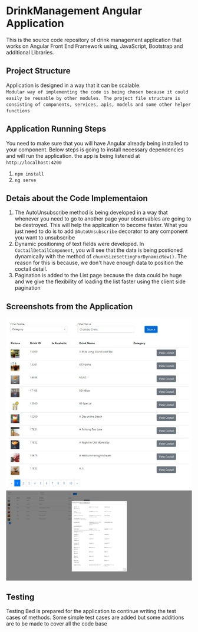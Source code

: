 # DrinkManagement Angular Application
This is the source code repository of drink management application that works on Angular Front End Framework using, JavaScript, Bootstrap and additional Libraries.

## Project Structure
 Application is designed in a way that it can be scalable. <br/>
`Modular way of implementing the code is being chosen because it could easily be reusable by other modules. The project file structure is consisting of components, services, apis, models and some other helper functions`<br/>

## Application Running Steps
  You need to make sure that you will have Angular already being installed to your component. Below steps is going to install necessary dependencies and will run the application. the app is being listened at `http://localhost:4200`
1. `npm install`
2. `ng serve`

## Detais about the Code Implementaion
1. The AutoUnsubscribe method is being developed in a way that whenever you need to go to another page your observables are going to be destroyed. This will help the application to become faster. What you just need to do is to add `@AutoUnsubscribe` decorator to any component you want to unsubscribe
2. Dynamic positioning of text fields were developed. In `CoctailDetailComponent`, you will see that the data is being postioned dynamically with the method of `chunkSizeSettingForDynamicRow()`. The reason for this is because, we don't have enough data to position the coctail detail.
3. Pagination is added to the List page because the data could be huge and we give the flexibility of loading the list faster using the client side pagination

## Screenshots from the Application
![](pictures/MainPage.JPG)
![](pictures/PageDetail.JPG)


## Testing
Testing Bed is prepared for the application to continue writing the test cases of methods. Some simple test cases are added but some additions are to be made  to cover all the code base
